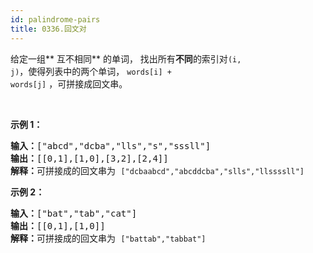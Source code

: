 ```yaml
---
id: palindrome-pairs
title: 0336.回文对
---
```

给定一组** 互不相同** 的单词， 找出所有**不同**的索引对<code>(i, j)</code>，使得列表中的两个单词， <code>words[i] + words[j]</code> ，可拼接成回文串。

 

**示例 1：**


<pre><strong>输入：</strong>[&#34;abcd&#34;,&#34;dcba&#34;,&#34;lls&#34;,&#34;s&#34;,&#34;sssll&#34;]<br/><strong>输出：</strong>[[0,1],[1,0],[3,2],[2,4]] <br/><strong>解释：</strong>可拼接成的回文串为 <code>[&#34;dcbaabcd&#34;,&#34;abcddcba&#34;,&#34;slls&#34;,&#34;llssssll&#34;]</code><br/></pre>

**示例 2：**


<pre><strong>输入：</strong>[&#34;bat&#34;,&#34;tab&#34;,&#34;cat&#34;]<br/><strong>输出：</strong>[[0,1],[1,0]] <br/><strong>解释：</strong>可拼接成的回文串为 <code>[&#34;battab&#34;,&#34;tabbat&#34;]</code></pre>

